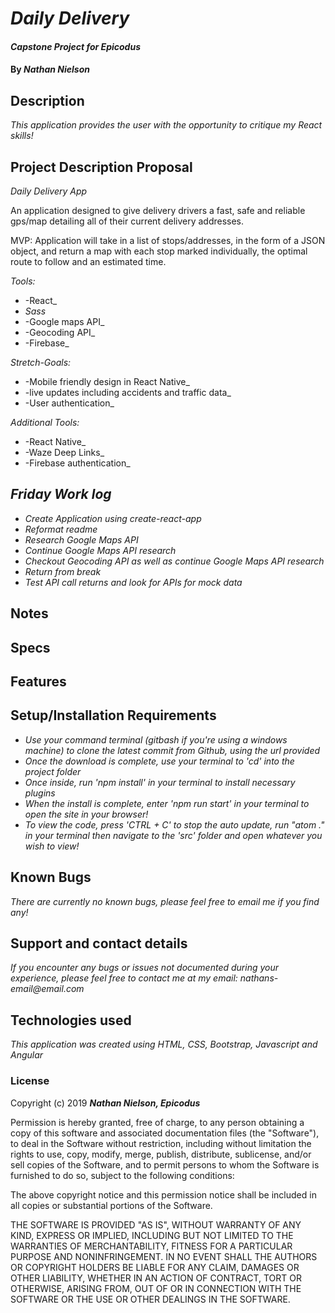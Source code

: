 # _Daily Delivery_

#### _Capstone Project for Epicodus_

#### By _**Nathan Nielson**_

## Description

_This application provides the user with the opportunity to critique my React skills!_




## Project Description Proposal
  _Daily Delivery App_

An application designed to give delivery drivers a fast, safe and reliable gps/map detailing all of their current delivery addresses.

MVP:
Application will take in a list of stops/addresses, in the form of a JSON object, and return a map with each stop marked individually, the optimal route to follow and an estimated time.

_Tools:_
* -React_
* _Sass_
* -Google maps API_
* -Geocoding API_
* -Firebase_

_Stretch-Goals:_
* -Mobile friendly design in React Native_
* -live updates including accidents and traffic data_
* -User authentication_

_Additional Tools:_
* -React Native_
* -Waze Deep Links_
* -Firebase authentication_

## _Friday Work log_
* _Create Application using create-react-app_
* _Reformat readme_
* _Research Google Maps API_
* _Continue Google Maps API research_
* _Checkout Geocoding API as well as continue Google Maps API research_
* _Return from break_
* _Test API call returns and look for APIs for mock data_

## Notes

## Specs



## Features


## Setup/Installation Requirements

* _Use your command terminal (gitbash if you're using a windows machine) to clone the latest commit from Github, using the url provided_
* _Once the download is complete, use your terminal to 'cd' into the project folder_
* _Once inside, run 'npm install' in your terminal to install necessary plugins_
* _When the install is complete, enter 'npm run start' in your terminal to open the site in your browser!_
* _To view the code, press 'CTRL + C' to stop the auto update, run "atom ." in your terminal then navigate to the 'src' folder and open whatever you wish to view!_

## Known Bugs
_There are currently no known bugs, please feel free to email me if you find any!_

## Support and contact details
_If you encounter any bugs or issues not documented during your experience, please feel free to contact me at my email: nathans-email@email.com_

## Technologies used

_This application was created using HTML, CSS, Bootstrap, Javascript and Angular_

### License

Copyright (c) 2019 **_Nathan Nielson, Epicodus_**

Permission is hereby granted, free of charge, to any person obtaining a copy
of this software and associated documentation files (the "Software"), to deal
in the Software without restriction, including without limitation the rights
to use, copy, modify, merge, publish, distribute, sublicense, and/or sell
copies of the Software, and to permit persons to whom the Software is
furnished to do so, subject to the following conditions:

The above copyright notice and this permission notice shall be included in all
copies or substantial portions of the Software.

THE SOFTWARE IS PROVIDED "AS IS", WITHOUT WARRANTY OF ANY KIND, EXPRESS OR
IMPLIED, INCLUDING BUT NOT LIMITED TO THE WARRANTIES OF MERCHANTABILITY,
FITNESS FOR A PARTICULAR PURPOSE AND NONINFRINGEMENT. IN NO EVENT SHALL THE
AUTHORS OR COPYRIGHT HOLDERS BE LIABLE FOR ANY CLAIM, DAMAGES OR OTHER
LIABILITY, WHETHER IN AN ACTION OF CONTRACT, TORT OR OTHERWISE, ARISING FROM,
OUT OF OR IN CONNECTION WITH THE SOFTWARE OR THE USE OR OTHER DEALINGS IN THE
SOFTWARE.
